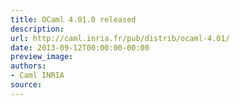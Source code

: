 ```yaml
---
title: OCaml 4.01.0 released
description:
url: http://caml.inria.fr/pub/distrib/ocaml-4.01/
date: 2013-09-12T00:00:00-00:00
preview_image:
authors:
- Caml INRIA
source:
---
```



